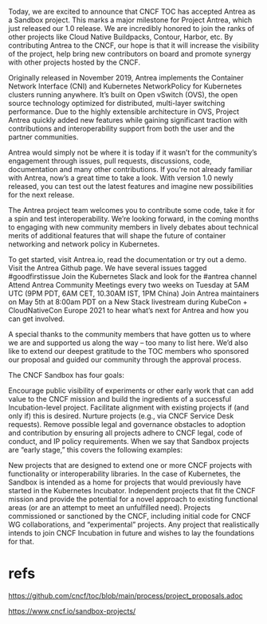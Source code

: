 Today, we are excited to announce that CNCF TOC has accepted Antrea as a Sandbox project. This marks a major milestone for Project Antrea, which just released our 1.0 release. We are incredibly honored to join the ranks of other projects like Cloud Native Buildpacks, Contour, Harbor, etc. By contributing Antrea to the CNCF, our hope is that it will increase the visibility of the project, help bring new contributors on board and promote synergy with other projects hosted by the CNCF.

Originally released in November 2019, Antrea implements the Container Network Interface (CNI) and Kubernetes NetworkPolicy for Kubernetes clusters running anywhere. It’s built on Open vSwitch (OVS), the open source technology optimized for distributed, multi-layer switching performance. Due to the highly extensible architecture in OVS, Project Antrea quickly added new features while gaining significant traction with contributions and interoperability support from both the user and the partner communities.

Antrea would simply not be where it is today if it wasn’t for the  community’s engagement through issues, pull requests, discussions, code, documentation and many other contributions. 
If you’re not already familiar with Antrea, now’s a great time to take a look. 
With version 1.0 newly released, you can test out the latest features and imagine new possibilities for the next release. 

The Antrea project team welcomes you to contribute some code, take it for a spin and test interoperability. 
We’re looking forward, in the coming months to engaging with new community members in lively 
debates about technical merits of additional features that will 
shape the future of container networking and network policy in Kubernetes.


To get started, visit Antrea.io, read the documentation or try out a demo.
Visit the Antrea Github page. We have several issues tagged #goodfirstissue
Join the Kubernetes Slack and look for the #antrea channel
Attend Antrea Community Meetings every two weeks on Tuesday at 5AM UTC (9PM PDT, 6AM CET, 10.30AM IST, 1PM China)
Join Antrea maintainers on May 5th at 8:00am PDT on a New Stack livestream during KubeCon + CloudNativeCon Europe 2021 to hear what’s next for Antrea and how you can get involved.

A special thanks to the community members that have gotten us to where we are and supported us along the way – too many to list here. 
We’d also like to extend our deepest gratitude to the TOC members who sponsored our proposal and guided our community through the approval process.





The CNCF Sandbox has four goals:

Encourage public visibility of experiments or other early work that can add value to the CNCF mission and build the ingredients of a successful Incubation-level project.
Facilitate alignment with existing projects if (and only if) this is desired.
Nurture projects (e.g., via CNCF Service Desk requests).
Remove possible legal and governance obstacles to adoption and contribution by ensuring all projects adhere to CNCF legal, code of conduct, and IP policy requirements.
When we say that Sandbox projects are “early stage,” this covers the following examples:

New projects that are designed to extend one or more CNCF projects with functionality or interoperability libraries. In the case of Kubernetes, the Sandbox is intended as a home for projects that would previously have started in the Kubernetes Incubator.
Independent projects that fit the CNCF mission and provide the potential for a novel approach to existing functional areas (or are an attempt to meet an unfulfilled need).
Projects commissioned or sanctioned by the CNCF, including initial code for CNCF WG collaborations, and “experimental” projects.
Any project that realistically intends to join CNCF Incubation in future and wishes to lay the foundations for that.


# refs

https://github.com/cncf/toc/blob/main/process/project_proposals.adoc

https://www.cncf.io/sandbox-projects/